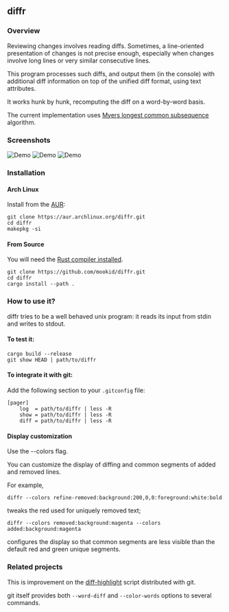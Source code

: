 ## diffr

### Overview

Reviewing changes involves reading diffs.  Sometimes, a line-oriented
presentation of changes is not precise enough, especially when changes
involve long lines or very similar consecutive lines.

This program processes such diffs, and output them (in the console)
with additional diff information on top of the unified diff format,
using text attributes.

It works hunk by hunk, recomputing the diff on a word-by-word basis.

The current implementation uses 
[Myers longest common subsequence](http://www.xmailserver.org/diff2.pdf) 
algorithm.

### Screenshots

![Demo](screenshots/example_simple.png)
![Demo](screenshots/example_nonconsecutive.png)
![Demo](screenshots/example_cross_lines_common_tokens.png)

### Installation

#### Arch Linux

Install from the [AUR](https://aur.archlinux.org/packages/diffr/):

```
git clone https://aur.archlinux.org/diffr.git
cd diffr
makepkg -si
```

#### From Source

You will need the [Rust compiler installed](https://www.rust-lang.org/tools/install).

```
git clone https://github.com/mookid/diffr.git
cd diffr
cargo install --path .
```

### How to use it?

diffr tries to be a well behaved unix program: it reads its input from stdin
and writes to stdout.

#### To test it:
```
cargo build --release
git show HEAD | path/to/diffr
```

#### To integrate it with git:

Add the following section to your `.gitconfig` file:

```
[pager]
    log  = path/to/diffr | less -R
    show = path/to/diffr | less -R
    diff = path/to/diffr | less -R
```

#### Display customization
Use the --colors flag.

You can customize the display of diffing and common segments of added
and removed lines.

For example,

```
diffr --colors refine-removed:background:200,0,0:foreground:white:bold
```
tweaks the red used for uniquely removed text;

```
diffr --colors removed:background:magenta --colors added:background:magenta
```

configures the display so that common segments are less visible than
the default red and green unique segments.

### Related projects

This is improvement on the
[diff-highlight](https://github.com/git/git/tree/master/contrib/diff-highlight)
script distributed with git.

git itself provides both `--word-diff` and `--color-words` options to
several commands.
